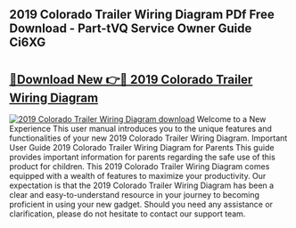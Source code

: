 ## 2019 Colorado Trailer Wiring Diagram PDf Free Download - Part-tVQ Service Owner Guide Ci6XG

# <h2><a href="http://dfpbts.blite.top/?on=2019+Colorado+Trailer+Wiring+Diagram">🔗Download New 👉🔴 2019 Colorado Trailer Wiring Diagram</a></h2>

[![2019 Colorado Trailer Wiring Diagram download](https://i.imgur.com/lujVjoI.png)](http://dfpbts.blite.top/?on=2019+Colorado+Trailer+Wiring+Diagram)
Welcome to a New Experience This user manual introduces you to the unique features and functionalities of your new 2019 Colorado Trailer Wiring Diagram. Important User Guide 2019 Colorado Trailer Wiring Diagram for Parents This guide provides important information for parents regarding the safe use of this product for children. This 2019 Colorado Trailer Wiring Diagram comes equipped with a wealth of features to maximize your productivity. Our expectation is that the 2019 Colorado Trailer Wiring Diagram has been a clear and easy-to-understand resource in your journey to becoming proficient in using your new gadget. Should you need any assistance or clarification, please do not hesitate to contact our support team.
